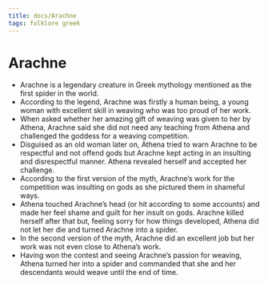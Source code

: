 ```yaml
---
title: docs/Arachne
tags: folklore greek
---
```


# Arachne

- Arachne is a legendary creature in Greek mythology mentioned as the first spider in the world.
- According to the legend, Arachne was firstly a human being, a young woman with excellent skill in weaving who was too proud of her work.
- When asked whether her amazing gift of weaving was given to her by Athena, Arachne said she did not need any teaching from Athena and challenged the goddess for a weaving competition.
- Disguised as an old woman later on, Athena tried to warn Arachne to be respectful and not offend gods but Arachne kept acting in an insulting and disrespectful manner. Athena revealed herself and accepted her challenge.
- According to the first version of the myth, Arachne’s work for the competition was insulting on gods as she pictured them in shameful ways.
- Athena touched Arachne’s head (or hit according to some accounts) and made her feel shame and guilt for her insult on gods. Arachne killed herself after that but, feeling sorry for how things developed, Athena did not let her die and turned Arachne into a spider.
- In the second version of the myth, Arachne did an excellent job but her work was not even close to Athena’s work.
- Having won the contest and seeing Arachne’s passion for weaving, Athena turned her into a spider and commanded that she and her descendants would weave until the end of time.